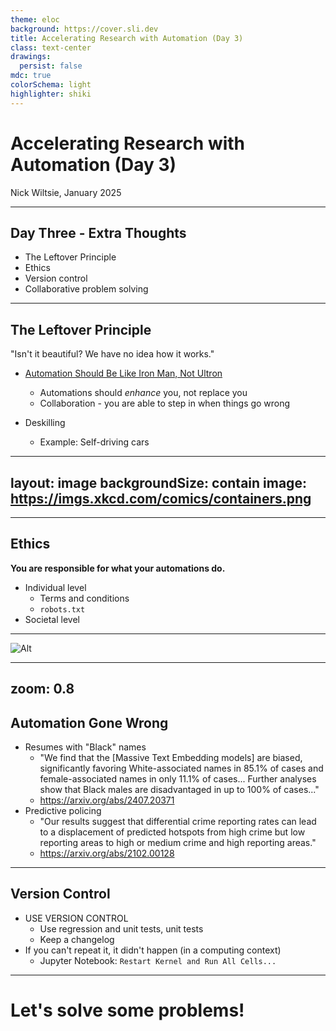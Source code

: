 ```yaml
---
theme: eloc
background: https://cover.sli.dev
title: Accelerating Research with Automation (Day 3)
class: text-center
drawings:
  persist: false
mdc: true
colorSchema: light
highlighter: shiki
---
```


# Accelerating Research with Automation (Day 3)

Nick Wiltsie, January 2025

---

## Day Three - Extra Thoughts

- The Leftover Principle
- Ethics
- Version control
- Collaborative problem solving

---

## The Leftover Principle

"Isn't it beautiful? We have no idea how it works."

- [Automation Should Be Like Iron Man, Not Ultron](https://queue.acm.org/detail.cfm?id=2841313)

  - Automations should _enhance_ you, not replace you
  - Collaboration - you are able to step in when things go wrong

- Deskilling

  - Example: Self-driving cars

---
layout: image
backgroundSize: contain
image: https://imgs.xkcd.com/comics/containers.png
---

---

## Ethics

**You are responsible for what your automations do.**

- Individual level
  - Terms and conditions
  - `robots.txt`
- Societal level

<!-- Turned down jobs making weapons
What if everyone acted like you?
Intellectual property has real value
Right-to-repair laws -->

---

![Alt](/Pasted_image_20241203131249.png)

---
zoom: 0.8
---

## Automation Gone Wrong

- Resumes with "Black" names
  - "We find that the [Massive Text Embedding models] are biased, significantly favoring White-associated names in 85.1% of cases and female-associated names in only 11.1% of cases... Further analyses show that Black males are disadvantaged in up to 100% of cases..."
  - https://arxiv.org/abs/2407.20371
- Predictive policing
  - "Our results suggest that differential crime reporting rates can lead to a displacement of predicted hotspots from high crime but low reporting areas to high or medium crime and high reporting areas."
  - https://arxiv.org/abs/2102.00128

<!-- Both of these use some form of big data, allowing human biases to creep in -->

---

## Version Control

- USE VERSION CONTROL
  - Use regression and unit tests, unit tests
  - Keep a changelog
- If you can't repeat it, it didn't happen (in a computing context)
  - Jupyter Notebook: `Restart Kernel and Run All Cells...`

---

# Let's solve some problems!

